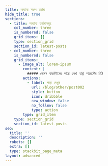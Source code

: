 ```yaml
---
title: অন্যান্য সকল তর্জমা
hide_title: true
sections:
  - title: অন্যান্য তর্জমাসমূহ
    col_number: three
    is_numbered: false
    grid_items: []
    type: section_grid
    section_id: latest-posts
  - col_number: three
    is_numbered: false
    grid_items:
      - image_alt: lorem-ipsum
        content: |
          ##### জেমস বাল্ডউইনের কাছে লেখা হান্না আরেন্টের চিঠি
        actions:
          - label: পড়ে দেখুন
            url: /blog/other/post002
            style: button
            icon: dribbble
            new_window: false
            no_follow: false
            type: action
        type: grid_item
    type: section_grid
    section_id: latest-posts
seo:
  title: ''
  description: ''
  robots: []
  extra: []
  type: stackbit_page_meta
layout: advanced
---
```

